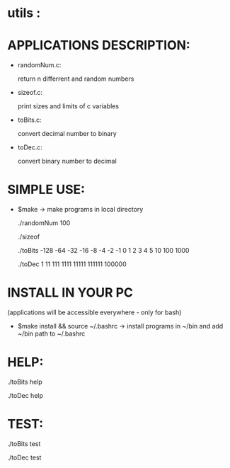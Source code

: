 # utils :

# APPLICATIONS DESCRIPTION:

- randomNum.c:

  return n differrent and random numbers

- sizeof.c:

  print sizes and limits of c variables

- toBits.c:

  convert decimal number to binary

- toDec.c:

  convert binary number to decimal

# SIMPLE USE:

- $make -> make programs in local directory

  ./randomNum 100
  
  ./sizeof
  
  ./toBits -128 -64 -32 -16 -8 -4 -2 -1 0 1 2 3 4 5 10 100 1000
  
  ./toDec 1 11 111 1111 11111 111111 100000
  
# INSTALL IN YOUR PC
(applications will be accessible everywhere - only for bash)

- $make install && source ~/.bashrc  -> install programs in ~/bin and add ~/bin path to ~/.bashrc

# HELP:

  ./toBits help
  
  ./toDec help
  
# TEST:

  ./toBits test
  
  ./toDec test
